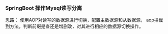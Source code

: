 ### SpringBoot 操作Mysql读写分离

思路： 使用AOP对读写的数据源进行切换，配置主数据源和从数据源，
aop拦截到方法，判断前缀是查还是增删改，对其进行相应的数据源切换操作。  



